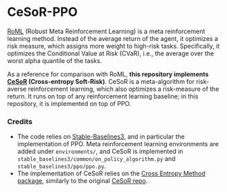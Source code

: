 # CeSoR-PPO

[RoML](https://github.com/fictivename/RoML-varibad) (Robust Meta Reinforcement Learning) is a meta reinforcement learning method. Instead of the average return of the agent, it optimizes a risk measure, which assigns more weight to high-risk tasks. Specifically, it optimizes the Conditional Value at Risk (CVaR), i.e., the average over the worst alpha quantile of the tasks.

As a reference for comparison with RoML, **this repository implements [CeSoR](https://arxiv.org/abs/2205.05138) (Cross-entropy Soft-Risk)**. CeSoR is a meta-algorithm for risk-averse reinforcement learning, which also optimizes a risk-measure of the return. It runs on top of any reinforcement learning baseline; in this repository, it is implemented on top of PPO.

### Credits
* The code relies on [Stable-Baselines3](https://github.com/DLR-RM/stable-baselines3), and in particular the implementation of PPO. Meta reinforcement learning environments are added under `environments/`, and CeSoR is implemented in `stable_baselines3/common/on_policy_algorithm.py` and `stable_baselines3/ppo/ppo.py`.
* The implementation of CeSoR relies on the [Cross Entropy Method package](https://pypi.org/project/cross-entropy-method/), similarly to the original [CeSoR repo](https://github.com/ido90/CeSoR).
